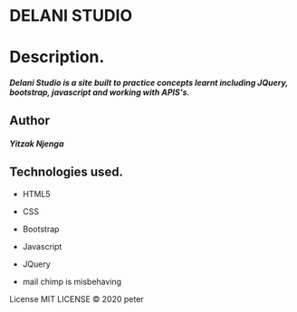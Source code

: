 # DELANI STUDIO



# Description.
##### Delani Studio is a site built to practice concepts learnt including JQuery, bootstrap, javascript and working with APIS's.

## Author
##### Yitzak Njenga






## Technologies used.
* HTML5
* CSS
* Bootstrap
* Javascript
* JQuery

* mail chimp is misbehaving

License
MIT LICENSE © 2020 peter

